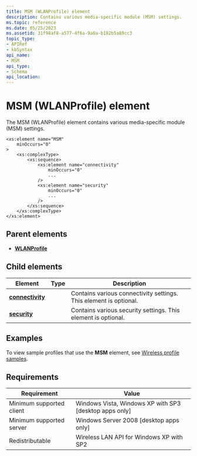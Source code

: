 ```yaml
---
title: MSM (WLANProfile) element
description: Contains various media-specific module (MSM) settings.
ms.topic: reference
ms.date: 05/25/2023
ms.assetid: 31f98af8-a577-4f6a-9a0a-b182b5a89cc3
topic_type: 
- APIRef
- kbSyntax
api_name: 
- MSM
api_type: 
- Schema
api_location: 
---
```


# MSM (WLANProfile) element

The MSM (WLANProfile) element contains various media-specific module (MSM) settings.

``` syntax
<xs:element name="MSM"
    minOccurs="0"
>
    <xs:complexType>
        <xs:sequence>
            <xs:element name="connectivity"
                minOccurs="0"
                ...
            />
            <xs:element name="security"
                minOccurs="0"
                ...
            />
        </xs:sequence>
    </xs:complexType>
</xs:element>
```

## Parent elements

* [**WLANProfile**](wlan-profileschema-wlanprofile-element.md)

## Child elements

| Element | Type | Description |
|-|-|-|
| [**connectivity**](wlan-profileschema-connectivity-msm-element.md) | | Contains various connectivity settings. This element is optional. |
| [**security**](wlan-profileschema-security-msm-element.md) | | Contains various security settings. This element is optional. |

## Examples

To view sample profiles that use the **MSM** element, see [Wireless profile samples](wireless-profile-samples.md).

## Requirements

| Requirement | Value |
|-|-|
| Minimum supported client | Windows Vista, Windows XP with SP3 \[desktop apps only\] |
| Minimum supported server | Windows Server 2008 \[desktop apps only\] |
| Redistributable | Wireless LAN API for Windows XP with SP2 |

